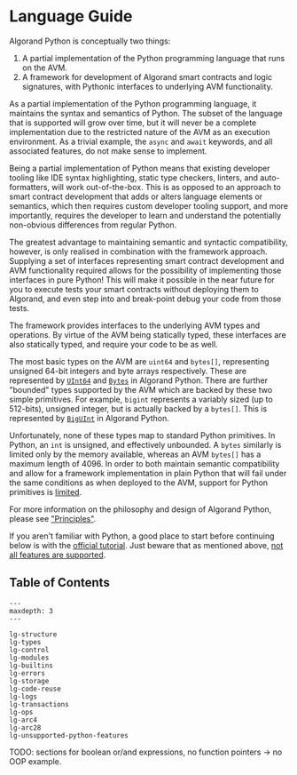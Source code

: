 # Language Guide

Algorand Python is conceptually two things:

1. A partial implementation of the Python programming language that runs on the AVM.
2. A framework for development of Algorand smart contracts and logic signatures, with Pythonic 
   interfaces to underlying AVM functionality.

As a partial implementation of the Python programming language, it maintains the syntax and
semantics of Python. The subset of the language that is supported will grow over time, but it will
never be a complete implementation due to the restricted nature of the AVM as an execution
environment. As a trivial example, the `async` and `await` keywords, and all associated features,
do not make sense to implement.

Being a partial implementation of Python means that existing developer tooling like IDE syntax 
highlighting, static type checkers, linters, and auto-formatters, will work out-of-the-box. This is
as opposed to an approach to smart contract development that adds or alters language elements or 
semantics, which then requires custom developer tooling support, and more importantly, requires the 
developer to learn and understand the potentially non-obvious differences from regular Python. 

The greatest advantage to maintaining semantic and syntactic compatibility, however, is only 
realised in combination with the framework approach. Supplying a set of interfaces representing
smart contract development and AVM functionality required allows for the possibility of
implementing those interfaces in pure Python! This will make it possible in the near future for you
to execute tests your smart contracts without deploying them to Algorand, and even step into and 
break-point debug your code from those tests.

The framework provides interfaces to the underlying AVM types and operations. By virtue of the AVM 
being statically typed, these interfaces are also statically typed, and require your code to be as 
well.

The most basic types on the AVM are `uint64` and `bytes[]`, representing unsigned 64-bit integers
and byte arrays respectively. These are represented by [`UInt64`](#algopy.UInt64) and 
[`Bytes`](#algopy.Bytes) in Algorand Python. There are further "bounded" types supported by the AVM 
which are backed by these two simple primitives. For example, `bigint` represents a variably sized 
(up to 512-bits), unsigned integer, but is actually backed by a `bytes[]`. This is represented by 
[`BigUInt`](#algopy.BigUInt) in Algorand Python.

Unfortunately, none of these types map to standard Python primitives. In Python, an `int` is 
unsigned, and effectively unbounded. A `bytes` similarly is limited only by the memory available,
whereas an AVM `bytes[]` has a maximum length of 4096. In order to both maintain semantic 
compatibility and allow for a framework implementation in plain Python that will fail under the 
same conditions as when deployed to the AVM, support for Python primitives is 
[limited](lg-types.md#python-built-in-types). 

For more information on the philosophy and design of Algorand Python, please see
["Principles"](principles.md).

If you aren't familiar with Python, a good place to start before continuing below is with the
[official tutorial](https://docs.python.org/3/tutorial/index.html). Just beware that as mentioned 
above, [not all features are supported](./lg-unsupported-python-features.md).


## Table of Contents

```{toctree}
---
maxdepth: 3
---

lg-structure
lg-types
lg-control
lg-modules
lg-builtins
lg-errors
lg-storage
lg-code-reuse
lg-logs
lg-transactions
lg-ops
lg-arc4
lg-arc28
lg-unsupported-python-features
```

TODO: sections for boolean or/and expressions, no function pointers -> no OOP example.
